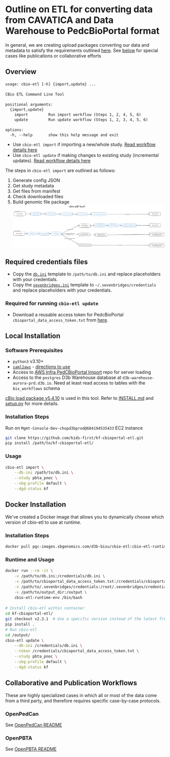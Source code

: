 # Outline on ETL for converting data from CAVATICA and Data Warehouse to PedcBioPortal format
In general, we are creating upload packages converting our data and metadata to satisfy the requirements outlined [here](https://docs.cbioportal.org/5.1-data-loading/data-loading/file-formats).
See [below](#collaborative-and-publication-workflows) for special cases like publications or collaborative efforts
## Overview
```
usage: cbio-etl [-h] {import,update} ...

CBio ETL Command Line Tool

positional arguments:
  {import,update}
    import         Run import workflow (Steps 1, 2, 4, 5, 6)
    update         Run update workflow (Steps 1, 2, 3, 4, 5, 6)

options:
  -h, --help       show this help message and exit
```
- Use `cbio-etl import` if importing a new/whole study. [Read workflow details here](docs/WHOLE_STUDY_IMPORT.md)
- Use `cbio-etl update` if making changes to existing study (incremental updates). [Read workflow details here](docs/INCREMENTAL_UPDATES.md)

The steps in `cbio-etl import` are outlined as follows:
1. Generate config JSON
1. Get study metadata
1. Get files from manifest
1. Check downloaded files
1. Build genomic file package
![Pipeline Flowchart](images/etl_flowchart.png)

## Required credentials files
- Copy the [`db.ini`](template_credentials/template.db.ini) template to `/path/to/db.ini` and replace placeholders with your credentials.
- Copy the [`sevenbridges.ini`](template_credentials/template.sevenbridges.ini) template to `~/.sevenbridges/credentials` and replace placeholders with your credentials.

### Required for running `cbio-etl update`
- Download a reusable access token for PedcBioPortal `cbioportal_data_access_token.txt` from [here](https://pedcbioportal.kidsfirstdrc.org/webAPI#using-data-access-tokens).

## Local Installation
### Software Prerequisites
+ `python3` v3.10+
+ [`saml2aws`](https://github.com/Versent/saml2aws) - [directions to use](https://www.notion.so/d3b/Setup-SAML-Login-1056131f1200806ba182f7b7c1793a40?pvs=4)
+ Access to [AWS Infra PedCBioPortal Import](https://github.com/d3b-center/aws-infra-pedcbioportal-import) repo for server loading
+ Access to the `postgres` D3b Warehouse database at `d3b-warehouse-aurora-prd.d3b.io`. Need at least read access to tables with the `bix_workflows` schema

[cBio load package v5.4.10](https://github.com/cBioPortal/cbioportal/releases/tag/v5.4.10) is used in this tool.
Refer to [INSTALL.md](docs/INSTALL.md) and [setup.py](setup.py) for more details.

### Installation Steps
Run on `Mgmt-Console-Dev-chopd3bprod@684194535433` EC2 instance
```sh
git clone https://github.com/kids-first/kf-cbioportal-etl.git
pip install /path/to/kf-cbioportal-etl/
```

### Usage
```sh
cbio-etl import \
    --db-ini /path/to/db.ini \
    --study pbta_pnoc \
    --sbg-profile default \
    --dgd-status kf 
  ```

## Docker Installation
We've created a Docker image that allows you to dynamically choose which version of cbio-etl to use at runtime.
### Installation Steps
```sh
docker pull pgc-images.sbgenomics.com/d3b-bixu/cbio-etl:cbio-etl-runtime-env
```

### Runtime and Usage
```sh
docker run --rm -it \
    -v /path/to/db.ini:/credentials/db.ini \
    -v /path/to/cbioportal_data_access_token.txt:/credentials/cbioportal_data_access_token.txt \
    -v /path/to/.sevenbridges/credentials:/root/.sevenbridges/credentials \
    -v /path/to/output_dir:/output \
    cbio-etl-runtime-env /bin/bash
    
# Install cbio-etl within container
cd kf-cbioportal-etl/
git checkout v2.3.1  # Use a specific version instead of the latest from main
pip install .
# Run cbio-etl
cd /output/
cbio-etl update \
    --db-ini /credentials/db.ini \
    --token /credentials/cbioportal_data_access_token.txt \
    --study pbta_pnoc \
    --sbg-profile default \
    --dgd-status kf
```

## Collaborative and Publication Workflows
These are highly specialized cases in which all or most of the data come from a third party, and therefore requires specific case-by-case protocols.

### OpenPedCan
See [OpenPedCan README](COLLABORATIONS/openTARGETS/README.md)

### OpenPBTA
See [OpenPBTA README](COLLABORATIONS/openPBTA/README.md)